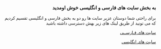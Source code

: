 
<h3 align = "right"> به بخش سایت های فارسی و انگلیسی خوش اومدید </h3>
<p align = "right">
برای راحتی شما دوستان عزیر سایت ها رو دو به بخش فارسی و انگلیسی تقسیم کردیم که می تونید از طریق لینک های زیر بهش دسترسی داشته باشید
</p>
<p align = "right"><a href="https://github.com/barnamenevisi/Free-resources/tree/main/site/Persian" align = "right"> سایت های فـارســی </a></p> 
<p align = "right"><a href="https://github.com/barnamenevisi/Free-resources/tree/main/site/english" align = "right">سایت های انگلیسی </a></p> 
